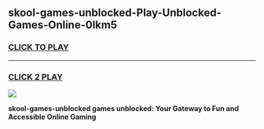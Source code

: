 
## skool-games-unblocked-Play-Unblocked-Games-Online-0lkm5
<h3>
<a href="https://premium76.site?title=skool-games-unblocked&ref=24A">CLICK TO PLAY</a></h3>
<hr>

<h3>
<a href="https://premium76.site?title=skool-games-unblocked&ref=24A">CLICK 2 PLAY</a>
  
</h3>

<a href="https://premium76.site?title=skool-games-unblocked&ref=24A"><img src="https://clearcache.store/games.png"></a>


**skool-games-unblocked games unblocked: Your Gateway to Fun and Accessible Online Gaming**
